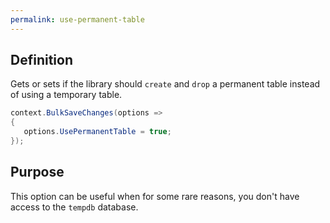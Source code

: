 ```yaml
---
permalink: use-permanent-table
---
```


## Definition
Gets or sets if the library should `create` and `drop` a permanent table instead of using a temporary table.


```csharp
context.BulkSaveChanges(options =>
{
   options.UsePermanentTable = true;
});
```

## Purpose
This option can be useful when for some rare reasons, you don't have access to the `tempdb` database.